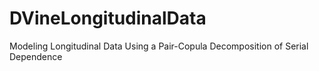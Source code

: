 # DVineLongitudinalData
Modeling Longitudinal Data Using a Pair-Copula Decomposition of Serial Dependence
